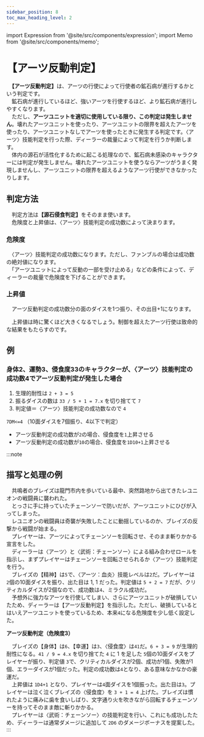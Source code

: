 ```yaml
---
sidebar_position: 8
toc_max_heading_level: 2
---
```


import Expression from '@site/src/components/expression';
import Memo from '@site/src/components/memo';

# 【アーツ反動判定】

　<b>【アーツ反動判定】</b>は、アーツの行使によって行使者の鉱石病が進行するかという判定です。  
　鉱石病が進行しているほど、強いアーツを行使するほど、より鉱石病が進行しやすくなります。  
　ただし、<b>アーツユニットを適切に使用している限り、この判定は発生しません</b>。壊れたアーツユニットを使ったり、アーツユニットの限界を超えたアーツを使ったり、アーツユニットなしでアーツを使ったときに発生する判定です。〈アーツ〉技能判定を行った際、ディーラーの裁量によって判定を行うか判断します。  
　体内の源石が活性化するために起こる処理なので、鉱石病未感染のキャラクターには判定が発生しません。壊れたアーツユニットを使うならアーツがうまく発現しませんし、アーツユニットの限界を超えるようなアーツ行使ができなかったりします。

## 判定方法

　判定方法は<b>【源石侵食判定】</b>をそのまま使います。  
　危険度と上昇値は、〈アーツ〉技能判定の成功数によって決まります。

### 危険度

　〈アーツ〉技能判定の成功数になります。ただし、ファンブルの場合は成功数の絶対値になります。  
　「アーツユニットによって反動の一部を受け止める」などの条件によって、ディーラーの裁量で危険度を下げることができます。

### 上昇値

　アーツ反動判定の成功数分の面のダイスを1つ振り、その出目+1になります。

<Memo>
　上昇値は時に驚くほど大きくなるでしょう。制御を超えたアーツ行使は致命的な結果をもたらすのです。
</Memo>

## 例

### 身体2、運勢3、侵食度33のキャラクターが、〈アーツ〉技能判定の成功数4でアーツ反動判定が発生した場合

1. 生理的耐性は `2 + 3 = 5`
2. 振るダイスの数は `33 / 5 + 1 = 7.x` を切り捨てて `7`
3. 判定値＝〈アーツ〉技能判定の成功数なので `4`

`7DM<=4` （10面ダイスを7個振り、4以下で判定）

- アーツ反動判定の成功数が`2`の場合、侵食度を`1`上昇させる
- アーツ反動判定の成功数が`10`の場合、侵食度を`1D10+1`上昇させる

:::note
## 描写と処理の例

　共鳴者のブレイズは龍門市内を歩いている最中、突然路地から出てきたレユニオンの戦闘員に襲われた。  
　とっさに手に持っていたチェーンソーで防いだが、アーツユニットにひびが入ってしまった。  
　レユニオンの戦闘員は奇襲が失敗したことに動揺しているのか、ブレイズの反撃から戦闘が始まる。  
　プレイヤーは、アーツによってチェーンソーを回転させ、そのまま斬りかかる宣言をした。  
　ディーラーは〈アーツ〉と〈武術：チェーンソー〉による組み合わせロールを指示し、まずプレイヤーはチェーンソーを回転させられるか〈アーツ〉技能判定を行う。  
　ブレイズの【精神】は`5`で、〈アーツ：血炎〉技能レベルは`2`だ。プレイヤーは `2`個の10面ダイスを振り、出た目は 1, 1 だった。判定値は `5 + 2 = 7` だが、クリティカルダイスが2個なので、成功数は`4`、ミラクル成功だ。  
　予想外に強力なアーツを行使してしまい、さらにアーツユニットが破損していたため、ディーラーは【アーツ反動判定】を指示した。ただし、破損しているとはいえアーツユニットを使っているため、本来`4`になる危険度を少し低く設定した。

**アーツ反動判定（危険度3）**

　ブレイズの【身体】は`6`、【幸運】は`3`、〈侵食度〉は`41`だ。`6 + 3 = 9` が生理的耐性になる。`41 / 9 = 4.x` を切り捨てた `4` に 1 を足した `5`個の10面ダイスをプレイヤーが振り、判定値 `3`で、クリティカルダイスが2個、成功が1個、失敗が1個、エラーダイスが1個だった。判定の成功数は`4`となり、ある意味なかなかの豪運だ。  
　上昇値は `1D4+1` となり、プレイヤーは`4`面ダイスを1個振った。出た目は`3`。プレイヤーは泣く泣くブレイズの〈侵食度〉を `3 + 1 = 4` 上げた。ブレイズは慣れたように痛みに歯を食いしばり、文字通り火を吹きながら回転するチェーンソーを持ってそのまま敵に斬りかかる。  
　プレイヤーは〈武術：チェーンソー〉の技能判定を行い、これにも成功したため、ディーラーは通常ダメージに追加して `2D6` のダメージボーナスを提案した。
:::
